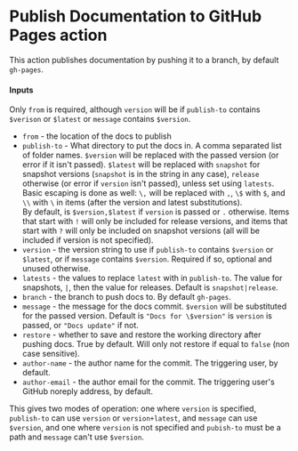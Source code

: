 # Publish Documentation to GitHub Pages action

This action publishes documentation by pushing it to a branch, by default `gh-pages`.

#### Inputs

Only `from` is required, although `version` will be if `publish-to` contains `$verison` or `$latest` or `message`
contains `$version`.

* `from` - the location of the docs to publish
* `publish-to` - What directory to put the docs in. A comma separated list of folder names.  `$version` will be replaced with the passed version
  (or error if it isn't passed).  `$latest` will be replaced with `snapshot` for snapshot versions (`snapshot` is in the string in any case), 
  `release` otherwise (or error if `version` isn't passed), unless set using `latests`. 
  Basic escaping is done as well: `\,` will be replaced with `,`, `\$` with `$`, and `\\` with `\` in items (after the version and latest substitutions).  
  By default, is `$version,$latest` if `version` is passed or `.` otherwise.  Items that start with `!` will only be included for release versions, 
  and items that start with `?` will only be included on snapshot versions (all will be included if version is not specified).
* `version` - the version string to use if `publish-to` contains `$version` or `$latest`, or if `message`
  contains `$version`. Required if so, optional and unused otherwise.
* `latests` - the values to replace `latest` with in `publish-to`.  The value for snapshots, `|`, then the value for releases.  Default is `snapshot|release`.
* `branch` - the branch to push docs to. By default `gh-pages`.
* `message` - the message for the docs commit.  `$version` will be substituted for the passed version. Default
  is `"Docs for \$version"` is `version` is passed, or `"Docs update"` if not.
* `restore` - whether to save and restore the working directory after pushing docs. True by default. Will only not
  restore if equal to `false` (non case sensitive).
* `author-name` - the author name for the commit.  The triggering user, by default.
* `author-email` - the author email for the commit.  The triggering user's GitHub noreply address, by default.

This gives two modes of operation: one where `version` is specified, `publish-to` can use `version` or `version+latest`,
and `message` can use `$version`, and one where `version` is not specified and `pubish-to` must be a path and `message`
can't use `$version`.